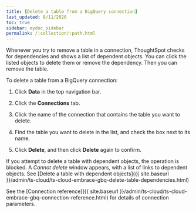 ```yaml
---
title: [Delete a table from a BigQuery connection]
last_updated: 8/11/2020
toc: true
sidebar: mydoc_sidebar
permalink: /:collection/:path.html
---
```


Whenever you try to remove a table in a connection, ThoughtSpot checks for dependencies and shows a list of dependent objects. You can click the listed objects to delete them or remove the dependency. Then you can remove the table.

To delete a table from a BigQuery connection:

1. Click **Data** in the top navigation bar.

2. Click the **Connections** tab.

3. Click the name of the connection that contains the table you want to delete.

4. Find the table you want to delete in the list, and check the box next to its name.

5. Click **Delete**, and then click **Delete** again to confirm.

If you attempt to delete a table with dependent objects, the operation is blocked. A *Cannot delete* window appears, with a list of links to dependent objects. See [Delete a table with dependent objects]({{ site.baseurl }}/admin/ts-cloud/ts-cloud-embrace-gbq-delete-table-dependencies.html)

See the [Connection reference]({{ site.baseurl }}/admin/ts-cloud/ts-cloud-embrace-gbq-connection-reference.html) for details of connection parameters.
